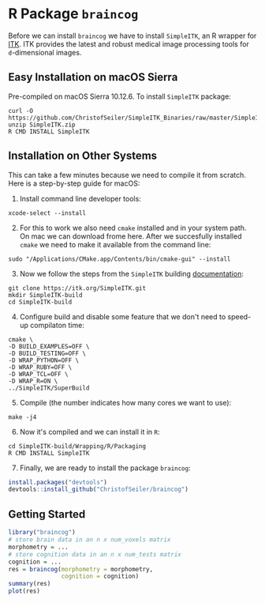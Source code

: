 # R Package `braincog`

Before we can install `braincog` we have to install `SimpleITK`, an R wrapper for [ITK](https://itk.org/). ITK provides the latest and robust medical image processing tools for `d`-dimensional images. 

## Easy Installation on macOS Sierra

Pre-compiled on macOS Sierra 10.12.6. To install `SimpleITK` package:

```
curl -O https://github.com/ChristofSeiler/SimpleITK_Binaries/raw/master/SimpleITK.zip
unzip SimpleITK.zip
R CMD INSTALL SimpleITK
```

## Installation on Other Systems

This can take a few minutes because we need to compile it from scratch. Here is a step-by-step guide for macOS:

1. Install command line developer tools:

```
xcode-select --install
```

2. For this to work we also need `cmake` installed and in your system path. On mac we can download frome here. After we succesfully installed `cmake` we need to make it available from the command line:

```
sudo "/Applications/CMake.app/Contents/bin/cmake-gui" --install
```

3. Now we follow the steps from the `SimpleITK` building [documentation](https://simpleitk.readthedocs.io/en/master/Documentation/docs/source/building.html):

```
git clone https://itk.org/SimpleITK.git
mkdir SimpleITK-build
cd SimpleITK-build
```

4. Configure build and disable some feature that we don't need to speed-up compilaton time:

```
cmake \
-D BUILD_EXAMPLES=OFF \
-D BUILD_TESTING=OFF \
-D WRAP_PYTHON=OFF \
-D WRAP_RUBY=OFF \
-D WRAP_TCL=OFF \
-D WRAP_R=ON \
../SimpleITK/SuperBuild
```

5. Compile (the number indicates how many cores we want to use):

```
make -j4
```

6. Now it's compiled and we can install it in `R`:

```
cd SimpleITK-build/Wrapping/R/Packaging
R CMD INSTALL SimpleITK
```

7. Finally, we are ready to install the package `braincog`:

``` r
install.packages("devtools")
devtools::install_github("ChristofSeiler/braincog")
```

## Getting Started

``` r
library("braincog")
# store brain data in an n x num_voxels matrix
morphometry = ...
# store cognition data in an n x num_tests matrix
cognition = ...
res = braincog(morphometry = morphometry, 
               cognition = cognition)
summary(res)
plot(res)
```
